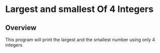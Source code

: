 # Largest and smallest Of 4 Integers

## Overview
This program will print the largest and the smallest number using only 4 integers

